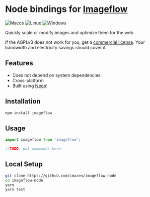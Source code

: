 # Node bindings for [Imageflow](https://github.com/imazen/imageflow)

![Macos](https://github.com/imazen/imageflow-node/workflows/Test%20Macos/badge.svg) ![Linux](https://github.com/imazen/imageflow-node/workflows/Test%20Linux/badge.svg) ![Windows](https://github.com/imazen/imageflow-node/workflows/Test%20Windows/badge.svg)

Quickly scale or modify images and optimize them for the web.

If the AGPLv3 does not work for you, get a [commercial license](https://imageresizing.net/pricing). 
Your bandwidth and electricity savings should cover it. 

## Features

* Does not depend on system dependencies
* Cross-platform
* Built using [Neon](https://github.com/neon-bindings/neon)!

## Installation

```bash
npm install imageflow
```

## Usage

```js
import imageflow from 'imageflow';

//TODO, put commands here
```

## Local Setup

```bash
git clone https://github.com/imazen/imageflow-node
cd imageflow-node
yarn
yarn test
```
